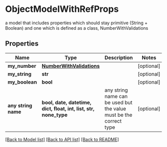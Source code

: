 # ObjectModelWithRefProps

a model that includes properties which should stay primitive (String + Boolean) and one which is defined as a class, NumberWithValidations
## Properties
Name | Type | Description | Notes
------------ | ------------- | ------------- | -------------
**my_number** | [**NumberWithValidations**](NumberWithValidations.md) |  | [optional] 
**my_string** | **str** |  | [optional] 
**my_boolean** | **bool** |  | [optional] 
**any string name** | **bool, date, datetime, dict, float, int, list, str, none_type** | any string name can be used but the value must be the correct type | [optional]

[[Back to Model list]](../README.md#documentation-for-models) [[Back to API list]](../README.md#documentation-for-api-endpoints) [[Back to README]](../README.md)


